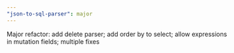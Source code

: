 ```yaml
---
"json-to-sql-parser": major
---
```


Major refactor: add delete parser; add order by to select; allow expressions in mutation fields; multiple fixes

